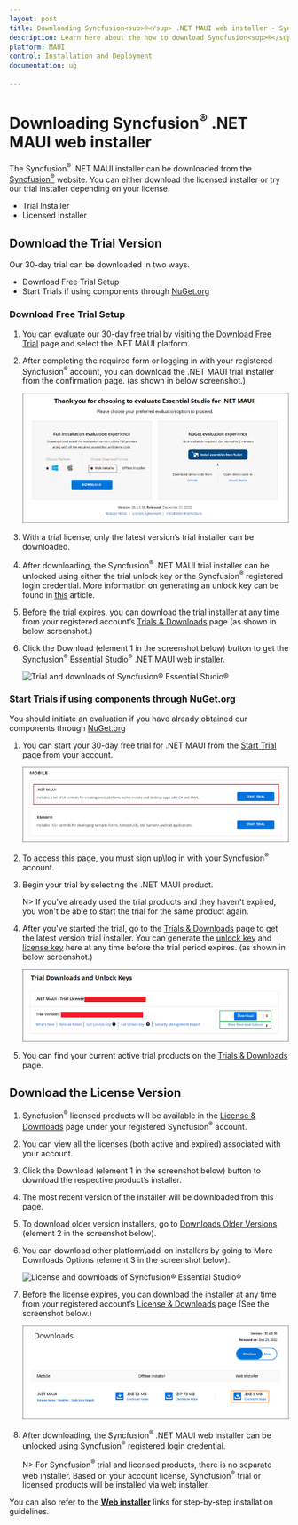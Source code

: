 ```yaml
---
layout: post
title: Downloading Syncfusion<sup>®</sup> .NET MAUI web installer - Syncfusion<sup>®</sup>
description: Learn here about the how to download Syncfusion<sup>®</sup> .NET MAUI web installer from our syncfusion<sup>®</sup> website with license.
platform: MAUI
control: Installation and Deployment
documentation: ug

---
```


# Downloading Syncfusion<sup>®</sup> .NET MAUI web installer

The Syncfusion<sup>®</sup> .NET MAUI installer can be downloaded from the [Syncfusion<sup>®</sup>](https://www.syncfusion.com/maui-controls) website. You can either download the licensed installer or try our trial installer depending on your license. 

   -	Trial Installer
   -	Licensed Installer


## Download the Trial Version

Our 30-day trial can be downloaded in two ways.

   * Download Free Trial Setup
   * Start Trials if using components through [NuGet.org](https://www.nuget.org/packages?q=syncfusion)


### Download Free Trial Setup

1. You can evaluate our 30-day free trial by visiting the [Download Free Trial](https://www.syncfusion.com/downloads) page and select the .NET MAUI platform.
2. After completing the required form or logging in with your registered Syncfusion<sup>®</sup> account, you can download the .NET MAUI trial installer from the confirmation page. (as shown in below screenshot.) 
   
   ![Trial and downloads of Syncfusion<sup>®</sup> Essential Studio<sup>®</sup>](images/trial-confirmation.png)
   
3. With a trial license, only the latest version’s trial installer can be downloaded.
4. After downloading, the Syncfusion<sup>®</sup> .NET MAUI trial installer can be unlocked using either the trial unlock key or the Syncfusion<sup>®</sup> registered login credential. More information on generating an unlock key can be found in [this](https://support.syncfusion.com/kb/article/7053/how-to-generate-unlock-key-for-essentials-studio-products) article.
5. Before the trial expires, you can download the trial installer at any time from your registered account’s [Trials & Downloads](https://www.syncfusion.com/account/manage-trials/downloads) page (as shown in below screenshot.)
6. Click the Download (element 1 in the screenshot below) button to get the Syncfusion<sup>®</sup> Essential Studio<sup>®</sup> .NET MAUI web installer.
 
   ![Trial and downloads of Syncfusion<sup>®</sup> Essential Studio<sup>®</sup>](images/trial-download.png)

   
### Start Trials if using components through [NuGet.org](https://www.nuget.org/packages?q=syncfusion)

You should initiate an evaluation if you have already obtained our components through [NuGet.org](https://www.nuget.org/packages?q=syncfusion)

1. You can start your 30-day free trial for .NET MAUI from the [Start Trial](https://www.syncfusion.com/account/manage-trials/start-trials) page from your account.
   
   ![Trial and downloads of Syncfusion<sup>®</sup> Essential Studio<sup>®</sup>](images/start-trial-download.png)
   
2. To access this page, you must sign up\log in with your Syncfusion<sup>®</sup> account.
3. Begin your trial by selecting the .NET MAUI product. 

   N> If you've already used the trial products and they haven't expired, you won't be able to start the trial for the same product again.

4. After you've started the trial, go to the [Trials & Downloads](https://www.syncfusion.com/account/manage-trials/downloads) page to get the latest version trial installer. You can generate the [unlock key](https://support.syncfusion.com/kb/article/7053/how-to-generate-unlock-key-for-essentials-studio-products) and [license key](https://help.syncfusion.com/maui/licensing/how-to-generate) here at any time before the trial period expires. (as shown in below screenshot.)

   ![License and downloads of Syncfusion<sup>®</sup> Essential Studio<sup>®</sup>](images/start-trial-download-installer.png)

5. You can find your current active trial products on the [Trials & Downloads](https://www.syncfusion.com/account/manage-trials/downloads) page.
   

## Download the License Version

1. Syncfusion<sup>®</sup> licensed products will be available in the [License & Downloads](https://www.syncfusion.com/account/downloads) page under your registered Syncfusion<sup>®</sup> account.
2. You can view all the licenses (both active and expired) associated with your account.
3. Click the Download (element 1 in the screenshot below) button to download the respective product’s installer.
4. The most recent version of the installer will be downloaded from this page.
5. To download older version installers, go to [Downloads Older Versions](https://www.syncfusion.com/account/downloads/studio) (element 2 in the screenshot below).
6. You can download other platform\add-on installers by going to More Downloads Options (element 3 in the screenshot below).

    ![License and downloads of Syncfusion<sup>®</sup> Essential Studio<sup>®</sup>](images/license-download.png)

7. Before the license expires, you can download the installer at any time from your registered account’s [License & Downloads](https://www.syncfusion.com/account/downloads) page (See the screenshot below.)
   
    ![License and downloads of Syncfusion<sup>®</sup> Essential Studio<sup>®</sup>](images/start-trial-download-web-installer.png)
	
   
8. After downloading, the Syncfusion<sup>®</sup> .NET MAUI web installer can be unlocked using Syncfusion<sup>®</sup> registered login credential.

   N> For Syncfusion<sup>®</sup> trial and licensed products, there is no separate web installer. Based on your account license, Syncfusion<sup>®</sup> trial or licensed products will be installed via web installer.
	
You can also refer to the [**Web installer**](https://help.syncfusion.com/maui/installation/web-installer/how-to-install) links for step-by-step installation guidelines.	